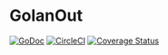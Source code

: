# GolanOut

[![GoDoc](https://godoc.org/github.com/recursivecurry/golanout?status.svg)](http://godoc.org/github.com/recursivecurry/golanout) [![CircleCI](https://circleci.com/gh/recursivecurry/golanout.svg?style=shield)](https://circleci.com/gh/recursivecurry/golanout) [![Coverage Status](https://coveralls.io/repos/github/recursivecurry/golanout/badge.svg?branch=master)](https://coveralls.io/github/recursivecurry/golanout?branch=master)
